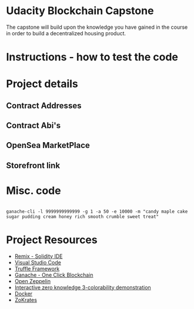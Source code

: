 # Udacity Blockchain Capstone

The capstone will build upon the knowledge you have gained in the course in order to build a decentralized housing product. 

# Instructions - how to test the code

# Project details

## Contract Addresses

## Contract Abi's 

## OpenSea MarketPlace 

## Storefront link


# Misc. code

```

ganache-cli -l 9999999999999 -g 1 -a 50 -e 10000 -m "candy maple cake sugar pudding cream honey rich smooth crumble sweet treat"

```

# Project Resources

* [Remix - Solidity IDE](https://remix.ethereum.org/)
* [Visual Studio Code](https://code.visualstudio.com/)
* [Truffle Framework](https://truffleframework.com/)
* [Ganache - One Click Blockchain](https://truffleframework.com/ganache)
* [Open Zeppelin ](https://openzeppelin.org/)
* [Interactive zero knowledge 3-colorability demonstration](http://web.mit.edu/~ezyang/Public/graph/svg.html)
* [Docker](https://docs.docker.com/install/)
* [ZoKrates](https://github.com/Zokrates/ZoKrates)
